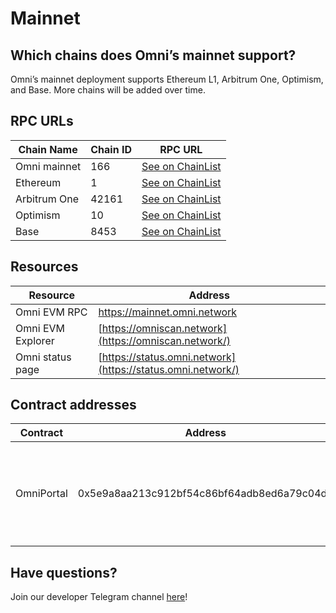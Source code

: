 # Mainnet

## Which chains does Omni’s mainnet support?

Omni’s mainnet deployment supports Ethereum L1, Arbitrum One, Optimism, and Base. More chains will be added over time.


## RPC URLs

| **Chain Name** | **Chain ID** | RPC URL |
| --- | --- | --- |
| Omni mainnet | 166 | [See on ChainList](https://chainlist.org/chain/166) |
| Ethereum | 1 | [See on ChainList](https://chainlist.org/chain/1) |
| Arbitrum One | 42161 | [See on ChainList](https://chainlist.org/chain/42161) |
| Optimism | 10 | [See on ChainList](https://chainlist.org/chain/10) |
| Base | 8453 | [See on ChainList](https://chainlist.org/chain/8453) |

## Resources

| **Resource** | **Address** |
| --- | --- |
| Omni EVM RPC | https://mainnet.omni.network |
| Omni EVM Explorer | [https://omniscan.network](https://omniscan.network/) |
| Omni status page | [https://status.omni.network](https://status.omni.network/) |


## Contract addresses

| Contract | Address | Note |
| --- | --- | --- |
| OmniPortal | 0x5e9a8aa213c912bf54c86bf64adb8ed6a79c04d1 | Our portal contracts have the same address on all chains. |


## Have questions?

Join our developer Telegram channel [here](https://t.me/omnidevsupport)!
